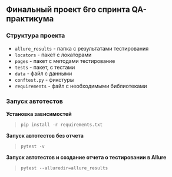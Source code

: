 ## Финальный проект 6го спринта QA-практикума

### Структура проекта
- `allure_results` - папка с результатами тестирования
- `locators` - пакет с локаторами
- `pages` - пакет с методами тестирование
- `tests` - пакет, с тестами
- `data` - файл с данными
- `conftest.py` - фикстуры
- `requirements` - файл с необходимыми библиотеками

### Запуск автотестов

**Установка зависимостей**

> `pip install -r requirements.txt`

**Запуск автотестов без отчета**

> `pytest -v`

**Запуск автотестов и создание отчета о тестировании в Allure**

> `pytest --alluredir=allure_results`

